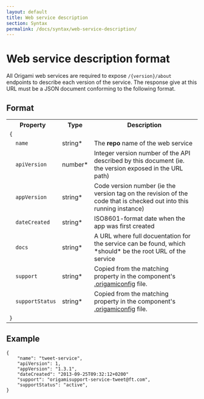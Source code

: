 ```yaml
---
layout: default
title: Web service description
section: Syntax
permalink: /docs/syntax/web-service-description/
---
```


# Web service description format

All Origami web services are required to expose `/{version}/about` endpoints to describe each version of the service.  The response give at this URL must be a JSON document conforming to the following format.

## Format

<table>
<tr>
	<th>Property</th>
	<th>Type</th>
	<th>Description</th>
</tr><tr>
	<td><code>{</code></td>
	<td></td>
	<td></td>
</tr><tr>
	<td><code>&nbsp;&nbsp;name</code></td>
	<td>string*</td>
	<td>The <b>repo</b> name of the web service</td>
</tr><tr>
	<td><code>&nbsp;&nbsp;apiVersion</code></td>
	<td>number*</td>
	<td>Integer version number of the API described by this document (ie. the version exposed in the URL path)</td>
</tr><tr>
	<td><code>&nbsp;&nbsp;appVersion</code></td>
	<td>string*</td>
	<td>Code version number (ie the version tag on the revision of the code that is checked out into this running instance)</td>
</tr><tr>
	<td><code>&nbsp;&nbsp;dateCreated</code></td>
	<td>string*</td>
	<td>ISO8601-format date when the app was first created</td>
</tr><tr>
	<td><code>&nbsp;&nbsp;docs</code></td>
	<td>string*</td>
	<td>A URL where full docuentation for the service can be found, which *should* be the root URL of the service</td>
</tr><tr>
	<td><code>&nbsp;&nbsp;support</code></td>
	<td>string*</td>
	<td>Copied from the matching property in the component's <a href='{{site.baseurl}}/docs/syntax/origamiconfig'>.origamiconfig</a> file.</td>
</tr><tr>
	<td><code>&nbsp;&nbsp;supportStatus</code></td>
	<td>string*</td>
	<td>Copied from the matching property in the component's <a href='{{site.baseurl}}/docs/syntax/origamiconfig'>.origamiconfig</a> file.</td>
</tr><tr>
	<td><code>}</code></td>
	<td></td>
	<td></td>
</tr>
</table>

## Example

	{
		"name": "tweet-service",
		"apiVersion": 1,
		"appVersion": "1.3.1",
		"dateCreated": "2013-09-25T09:32:12+0200"
		"support": "origamisupport-service-tweet@ft.com",
		"supportStatus": "active",
	}
